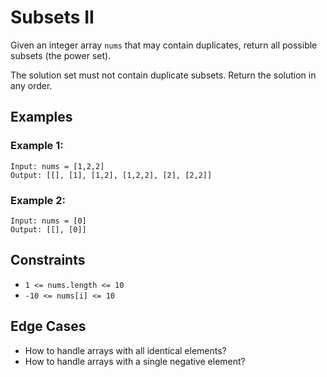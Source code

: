 # Subsets II

Given an integer array `nums` that may contain duplicates, return all possible subsets (the power set).

The solution set must not contain duplicate subsets. Return the solution in any order.

## Examples

### Example 1:
```
Input: nums = [1,2,2]
Output: [[], [1], [1,2], [1,2,2], [2], [2,2]]
```

### Example 2:
```
Input: nums = [0]
Output: [[], [0]]
```

## Constraints

* `1 <= nums.length <= 10`
* `-10 <= nums[i] <= 10`

## Edge Cases
* How to handle arrays with all identical elements?
* How to handle arrays with a single negative element?
